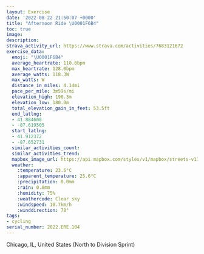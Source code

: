 ```yaml
---
layout: Exercise
date: '2022-08-22 21:50:07 +0000'
title: "Afternoon Ride \U0001F6B4"
toc: true
image:
description:
strava_activity_url: https://www.strava.com/activities/7683121672
exercise_data:
  emoji: "\U0001F6B4"
  average_heartrate: 110.6bpm
  max_heartrate: 128.0bpm
  average_watts: 118.3W
  max_watts: W
  distance_in_miles: 4.14mi
  pace_per_mile: 3m59s/mi
  elevation_high: 190.3m
  elevation_low: 180.0m
  total_elevation_gain_in_feet: 53.5ft
  end_latlng:
  - 41.884608
  - -87.619505
  start_latlng:
  - 41.912372
  - -87.652731
  similar_activities_count:
  similar_activities_trend:
  mapbox_image_url: https://api.mapbox.com/styles/v1/mapbox/streets-v11/static/path-5+787af2-1.0(i_y~Frt~uO%40N%40QCEUGMIAGh%40g%40p%40uANOBGJEDFX%5DAYBmB%40OHKL%5BdAgBNQJYt%40w%40fAsBRUDMNSDQPOPWb%40g%40Vo%40HGXe%40JWPOL%5Bn%40y%40N%5Bf%40o%40Te%40HGDMTWDKRWLIRg%40TUn%40y%40%5Es%40hGyJp%40iALWt%40iAJKXc%40%7CAeCZa%40pAyBf%40m%40%5Cq%40n%40_AFEFQZe%40%5Co%40DeGEcBO%7DA%3F_EE%7BB%3FqCCO%40g%40DO%5C%3FVCJDHCx%40%3FtAKrACJALBp%40%3Ft%40CHAX%40xBEvAGrBGZEZ%3FtACl%40DbEIh%40%40%7C%40CXCbA%40XEhAEjA%40DJd%40MTAlAF~%40ApAIb%40B%60AE%5E%40NA%5EDj%40GDBj%40DrBKn%40Df%40A%60%40CHELAn%40Fj%40ER%40JE%5EBz%40%3Fj%40EnA%40LCZBd%40%3F%5CCBEDU%40FJ%40%3FCZN%3FPJHVGN%3FDRPFF%40JC%5CJV%5BKDBCCDv%40BLIAGXKb%40ILBHE%3FDPLBOvAEL%40ZNh%40GPF%40C%5ECNHd%40%3F%40CDDESQKQYBIAUd%40kAEBHKFUZWXO%3F%40a%40s%40Ws%40SYCWOQJMBIj%40SD%5BFIBMXa%40LKFQIUHHAU%40GQ_%40AQ%7C%40o%40%60%40ICc%40JOHUMcAo%40oA%7DBrIEURy%40AaACYi%40w%40FUAKhBuBlAVFKAGNKQe%40PSiDgG%3FDg%40c%40~D%5DFFmEmDAYBUOATa%40%60%40k%40CO%40WGIN%5D%3FO%40CFCAxEf%40%7DBDC%5Ey%40A%40UA%5BOMFEHUJCAv%40G%3FHCGGCuCm%40%60%40lAEVHJrGkTh%40BJJFCAQC%3FNINFH%40BMVCPIAKHA%40UC%5BBa%40%3Fu%40Ha%40MeD%40IEeA%3FeAPADFI%5BEIKEBM),pin-s-s+e5b22e(-87.65274,41.91237),pin-s-f+89ae00(-87.61950999999978,41.88460000000001)/auto/800x800?access_token=pk.eyJ1Ijoiam9zaGJlY2ttYW4iLCJhIjoiY205eWR2aDd1MWZ6djJrbXc4a3M0bWZleiJ9.XiG9OWkNcZk2QzjJbxLB4A
  weather:
    :temperature: 23.5°C
    :apparent_temperature: 25.6°C
    :precipitation: 0.0mm
    :rain: 0.0mm
    :humidity: 75%
    :weathercode: Clear sky
    :windspeed: 10.7km/h
    :winddirection: 78°
tags:
- cycling
serial_number: 2022.ERE.104
---
```

Chicago, IL, United States (North to Division Sprint)
